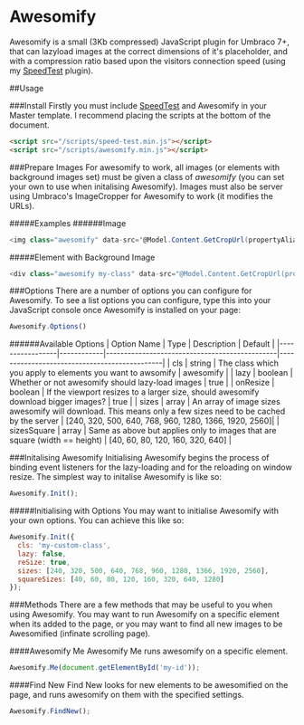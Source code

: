 Awesomify
=============

Awesomify is a small (3Kb compressed) JavaScript plugin for Umbraco 7+, that can lazyload images at the correct dimensions of it's placeholder, and with a compression ratio based upon the visitors connection speed (using my [SpeedTest](https://github.com/bameyrick/JS-Speed-Test) plugin).

##Usage

###Install
Firstly you must include [SpeedTest](https://github.com/bameyrick/JS-Speed-Test) and Awesomify in your Master template. I recommend placing the scripts at the bottom of the document.

```html
<script src="/scripts/speed-test.min.js"></script>
<script src="/scripts/awesomify.min.js"></script>
```

###Prepare Images
For awesomify to work, all images (or elements with background images set) must be given a class of *awesomify* (you can set your own to use when initalising Awesomify). Images must also be server using Umbraco's ImageCropper for Awesomify to work (it modifies the URLs).

#####Examples
######Image 
```cs
<img class="awesomify" data-src='@Model.Content.GetCropUrl(propertyAlias:"image", width:3, quality:1)' />
```
#####Element with Background Image
```cs
<div class="awesomify my-class" data-src="@Model.Content.GetCropUrl(propertyAlias:"image", width:3, quality:1)"></div>
```

###Options
There are a number of options you can configure for Awesomify. To see a list options you can configure, type this into your JavaScript console once Awesomify is installed on your page:

```javascript
Awesomify.Options()
```

######Available Options
| Option Name     | Type       | Description                                   | Default                                      |
|-----------------|------------|-----------------------------------------------|----------------------------------------------|
| cls             | string     | The class which you apply to elements you want to awsomify | awesomify                       |
| lazy            | boolean    | Whether or not awesomify should lazy-load images | true                                      |
| onResize        | boolean    | If the viewport resizes to a larger size, should awesomify download bigger images? | true    |
| sizes           | array      | An array of image sizes awesomify will download. This means only a few sizes need to be cached by the server | [240, 320, 500, 640, 768, 960, 1280, 1366, 1920, 2560]|
| sizesSquare     | array      | Same as above but applies only to images that are square (width == height) | [40, 60, 80, 120, 160, 320, 640] |


###Initalising Awesomify
Initialising Awesomify begins the process of binding event listeners for the lazy-loading and for the reloading on window resize. The simplest way to initalise Awesomify is like so:
```javascript
Awesomify.Init();
```

#####Initialising with Options
You may want to initialise Awesomify with your own options. You can achieve this like so:

```javascript
Awesomify.Init({
  cls: 'my-custom-class',
  lazy: false,
  reSize: true,
  sizes: [240, 320, 500, 640, 768, 960, 1280, 1366, 1920, 2560],
  squareSizes: [40, 60, 80, 120, 160, 320, 640, 1280]
});
```

###Methods
There are a few methods that may be useful to you when using Awesomify. You may want to run Awesomify on a specific element when its added to the page, or you may want to find all new images to be Awesomified (infinate scrolling page).

####Awesomify Me
Awesomify Me runs awesomify on a specific element.
```javascript
Awesomify.Me(document.getElementById('my-id'));
```

####Find New
Find New looks for new elements to be awesomified on the page, and runs awesomify on them with the specified settings.
```javascript
Awesomify.FindNew();
```